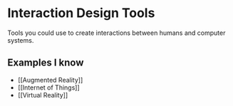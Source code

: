 # Interaction Design Tools
Tools you could use to create interactions between humans and computer systems.

## Examples I know
- [[Augmented Reality]]
- [[Internet of Things]]
- [[Virtual Reality]]